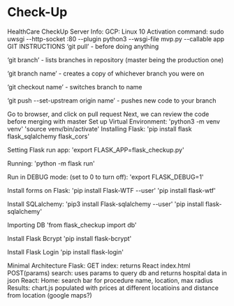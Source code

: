 # Check-Up
HealthCare
CheckUp
Server Info:
GCP: Linux 10
Activation command: sudo uwsgi --http-socket :80 --plugin python3 --wsgi-file mvp.py --callable app
GIT INSTRUCTIONS
‘git pull’ - before doing anything

‘git branch’ - lists branches in repository (master being the production one)

‘git branch name’ - creates a copy of whichever branch you were on

‘git checkout name’ - switches branch to name

‘git push --set-upstream origin name’ - pushes new code to your branch

Go to browser, and click on pull request
Next, we can review the code before merging with master
Set up Virtual Environment:
'python3 -m venv venv'
'source venv/bin/activate'
Installing Flask:
'pip install flask flask_sqlalchemy flask_cors'

Setting Flask run app:
'export FLASK_APP=flask_checkup.py'

Running:
'python -m flask run'

Run in DEBUG mode: (set to 0 to turn off):
'export FLASK_DEBUG=1'

Install forms on Flask:
'pip install Flask-WTF --user' 'pip install flask-wtf'

Install SQLalchemy:
'pip3 install Flask-sqlalchemy --user' 'pip install flask-sqlalchemy'

Importing DB
'from flask_checkup import db'

Install Flask Bcrypt
'pip install flask-bcrypt'

Install Flask Login
'pip install flask-login'

Minimal Architecture
Flask:
GET index: returns React index.html
POST(params) search: uses params to query db and returns hospital data in json
React:
Home: search bar for procedure name, location, max radius
Results: chart.js populated with prices at different locatioins and distance from location (google maps?)
